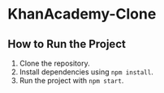 # KhanAcademy-Clone

## How to Run the Project
1. Clone the repository.
2. Install dependencies using `npm install`.
3. Run the project with `npm start`.